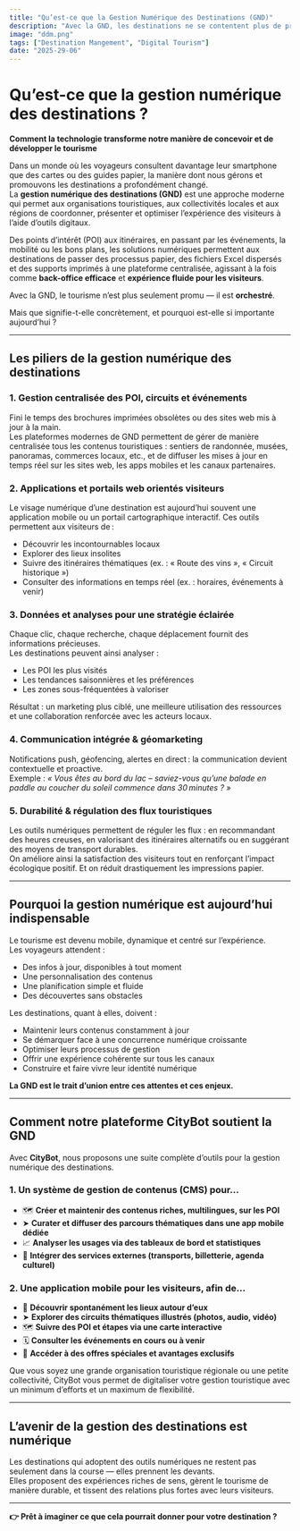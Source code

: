 ```yaml
---
title: "Qu’est-ce que la Gestion Numérique des Destinations (GND)"
description: "Avec la GND, les destinations ne se contentent plus de promouvoir le tourisme — elles l’orchestrent. ⏱️ Temps de lecture : 5 min de lecture"
image: "ddm.png"
tags: ["Destination Mangement", "Digital Tourism"]
date: "2025-29-06"
---
```

# Qu’est-ce que la gestion numérique des destinations ?  
**Comment la technologie transforme notre manière de concevoir et de développer le tourisme**

Dans un monde où les voyageurs consultent davantage leur smartphone que des cartes ou des guides papier, la manière dont nous gérons et promouvons les destinations a profondément changé.  
La **gestion numérique des destinations (GND)** est une approche moderne qui permet aux organisations touristiques, aux collectivités locales et aux régions de coordonner, présenter et optimiser l’expérience des visiteurs à l’aide d’outils digitaux.

Des points d’intérêt (POI) aux itinéraires, en passant par les événements, la mobilité ou les bons plans, les solutions numériques permettent aux destinations de passer des processus papier, des fichiers Excel dispersés et des supports imprimés à une plateforme centralisée, agissant à la fois comme **back-office efficace** et **expérience fluide pour les visiteurs**.

Avec la GND, le tourisme n’est plus seulement promu — il est **orchestré**.

Mais que signifie-t-elle concrètement, et pourquoi est-elle si importante aujourd’hui ?

---

## Les piliers de la gestion numérique des destinations

### 1. Gestion centralisée des POI, circuits et événements  
Fini le temps des brochures imprimées obsolètes ou des sites web mis à jour à la main.  
Les plateformes modernes de GND permettent de gérer de manière centralisée tous les contenus touristiques : sentiers de randonnée, musées, panoramas, commerces locaux, etc., et de diffuser les mises à jour en temps réel sur les sites web, les apps mobiles et les canaux partenaires.

### 2. Applications et portails web orientés visiteurs  
Le visage numérique d’une destination est aujourd’hui souvent une application mobile ou un portail cartographique interactif. Ces outils permettent aux visiteurs de :

- Découvrir les incontournables locaux  
- Explorer des lieux insolites  
- Suivre des itinéraires thématiques (ex. : « Route des vins », « Circuit historique »)  
- Consulter des informations en temps réel (ex. : horaires, événements à venir)

### 3. Données et analyses pour une stratégie éclairée  
Chaque clic, chaque recherche, chaque déplacement fournit des informations précieuses.  
Les destinations peuvent ainsi analyser :

- Les POI les plus visités  
- Les tendances saisonnières et les préférences  
- Les zones sous-fréquentées à valoriser  

Résultat : un marketing plus ciblé, une meilleure utilisation des ressources et une collaboration renforcée avec les acteurs locaux.

### 4. Communication intégrée & géomarketing  
Notifications push, géofencing, alertes en direct : la communication devient contextuelle et proactive.  
Exemple : _« Vous êtes au bord du lac – saviez-vous qu’une balade en paddle au coucher du soleil commence dans 30 minutes ? »_

### 5. Durabilité & régulation des flux touristiques  
Les outils numériques permettent de réguler les flux : en recommandant des heures creuses, en valorisant des itinéraires alternatifs ou en suggérant des moyens de transport durables.  
On améliore ainsi la satisfaction des visiteurs tout en renforçant l’impact écologique positif. Et on réduit drastiquement les impressions papier.

---

## Pourquoi la gestion numérique est aujourd’hui indispensable

Le tourisme est devenu mobile, dynamique et centré sur l’expérience.  
Les voyageurs attendent :

- Des infos à jour, disponibles à tout moment  
- Une personnalisation des contenus  
- Une planification simple et fluide  
- Des découvertes sans obstacles  

Les destinations, quant à elles, doivent :

- Maintenir leurs contenus constamment à jour  
- Se démarquer face à une concurrence numérique croissante  
- Optimiser leurs processus de gestion  
- Offrir une expérience cohérente sur tous les canaux  
- Construire et faire vivre leur identité numérique

**La GND est le trait d’union entre ces attentes et ces enjeux.**

---

## Comment notre plateforme CityBot soutient la GND

Avec **CityBot**, nous proposons une suite complète d’outils pour la gestion numérique des destinations.

### 1. Un système de gestion de contenus (CMS) pour…

- 🗺️ **Créer et maintenir des contenus riches, multilingues, sur les POI**  
- ➤ **Curater et diffuser des parcours thématiques dans une app mobile dédiée**  
- 📈 **Analyser les usages via des tableaux de bord et statistiques**  
- 🔌 **Intégrer des services externes (transports, billetterie, agenda culturel)**

### 2. Une application mobile pour les visiteurs, afin de…

- 📍 **Découvrir spontanément les lieux autour d’eux**  
- ➤ **Explorer des circuits thématiques illustrés (photos, audio, vidéo)**  
- 🗺️ **Suivre des POI et étapes via une carte interactive**  
- 🗓️ **Consulter les événements en cours ou à venir**  
- 🔖 **Accéder à des offres spéciales et avantages exclusifs**

Que vous soyez une grande organisation touristique régionale ou une petite collectivité, CityBot vous permet de digitaliser votre gestion touristique avec un minimum d’efforts et un maximum de flexibilité.

---

## L’avenir de la gestion des destinations est numérique

Les destinations qui adoptent des outils numériques ne restent pas seulement dans la course — elles prennent les devants.  
Elles proposent des expériences riches de sens, gèrent le tourisme de manière durable, et tissent des relations plus fortes avec leurs visiteurs.

---

**👉 Prêt à imaginer ce que cela pourrait donner pour votre destination ?**
